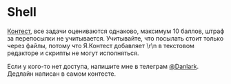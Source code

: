 # Shell

[Контест](https://official.contest.yandex.ru/contest/19356/enter/), все задачи
оцениваются однаково, максимум 10 баллов, штраф за перепосылки не учитывается.
Учитывайте, что посылать стоит только через файлы, потому что Я.Контест
добавляет \r\n в текстовом редакторе и скрипты не могут исполняться.

Если у кого-то нет доступа, напишите мне в телеграм
[@Danlark](https://t.me/Danlark). Дедлайн написан в самом контесте.
